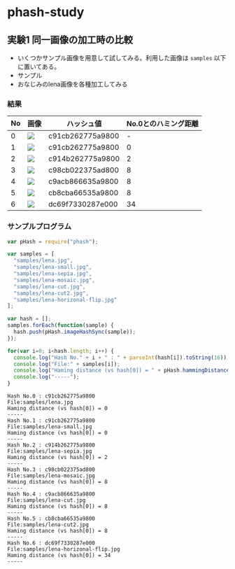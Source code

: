 # phash-study


## 実験1 同一画像の加工時の比較
- いくつかサンプル画像を用意して試してみる。利用した画像は ```samples``` 以下に置いてある。
- サンプル
 - おなじみのlena画像を各種加工してみる
 
### 結果

| No | 画像 | ハッシュ値 | No.0とのハミング距離 |
|----|------|------------|----------------------|
|0 | ![](https://raw.githubusercontent.com/hideack/phash-study/master/samples/lena.jpg)            | c91cb262775a9800 | - |
|1 | ![](https://raw.githubusercontent.com/hideack/phash-study/master/samples/lena-small.jpg)      | c91cb262775a9800 | 0 |
|2 | ![](https://raw.githubusercontent.com/hideack/phash-study/master/samples/lena-sepia.jpg)      | c914b262775a9800 | 2 |
|3 | ![](https://raw.githubusercontent.com/hideack/phash-study/master/samples/lena-mosaic.jpg)     | c98cb022375ad800 | 8 |
|4 | ![](https://raw.githubusercontent.com/hideack/phash-study/master/samples/lena-lena-cut.jpg)   | c9acb866635a9800 | 8 |
|5 | ![](https://raw.githubusercontent.com/hideack/phash-study/master/samples/lena-lena-cut2.jpg)  | cb8cba66535a9800 | 8 |
|6 | ![](https://raw.githubusercontent.com/hideack/phash-study/master/samples/lena-lena-horizonal-flip.jpg) | dc69f7330287e000 | 34 |

### サンプルプログラム

```javascript
var pHash = require("phash");

var samples = [
  "samples/lena.jpg",
  "samples/lena-small.jpg",
  "samples/lena-sepia.jpg",
  "samples/lena-mosaic.jpg",
  "samples/lena-cut.jpg",
  "samples/lena-cut2.jpg",
  "samples/lena-horizonal-flip.jpg"
];

var hash = [];
samples.forEach(function(sample) {
  hash.push(pHash.imageHashSync(sample));
});

for(var i=0; i<hash.length; i++) {
  console.log("Hash No." + i + " : " + parseInt(hash[i]).toString(16));
  console.log("File:" + samples[i]);
  console.log("Haming distance (vs hash[0]) = " + pHash.hammingDistance(hash[0], hash[i]));
  console.log("-----");
}

```

```
Hash No.0 : c91cb262775a9800
File:samples/lena.jpg
Haming distance (vs hash[0]) = 0
-----
Hash No.1 : c91cb262775a9800
File:samples/lena-small.jpg
Haming distance (vs hash[0]) = 0
-----
Hash No.2 : c914b262775a9800
File:samples/lena-sepia.jpg
Haming distance (vs hash[0]) = 2
-----
Hash No.3 : c98cb022375ad800
File:samples/lena-mosaic.jpg
Haming distance (vs hash[0]) = 8
-----
Hash No.4 : c9acb866635a9800
File:samples/lena-cut.jpg
Haming distance (vs hash[0]) = 8
-----
Hash No.5 : cb8cba66535a9800
File:samples/lena-cut2.jpg
Haming distance (vs hash[0]) = 8
-----
Hash No.6 : dc69f7330287e000
File:samples/lena-horizonal-flip.jpg
Haming distance (vs hash[0]) = 34
-----
```


